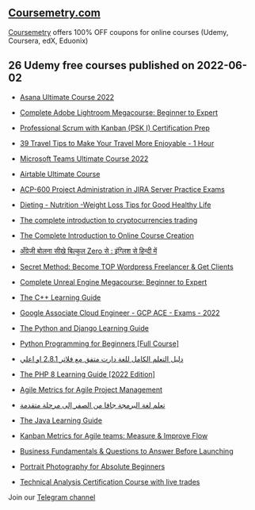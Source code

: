 ## [**Coursemetry.com**](https://coursemetry.com/)

[Coursemetry](https://coursemetry.com/) offers 100% OFF coupons for online courses (Udemy, Coursera, edX, Eduonix)

## **26 Udemy free courses published on 2022-06-02**

* [Asana Ultimate Course 2022](https://coursemetry.com/asana-ultimate-course-2022/)

* [Complete Adobe Lightroom Megacourse: Beginner to Expert](https://coursemetry.com/complete-adobe-lightroom-megacourse-beginner-to-expert/)

* [Professional Scrum with Kanban (PSK I) Certification Prep](https://coursemetry.com/professional-scrum-with-kanban-psk-i-certification-prep/)

* [39 Travel Tips to Make Your Travel More Enjoyable - 1 Hour](https://coursemetry.com/39-travel-tips-to-make-your-travel-more-enjoyable-1-hour/)

* [Microsoft Teams Ultimate Course 2022](https://coursemetry.com/microsoft-teams-ultimate-course-2022/)

* [Airtable Ultimate Course](https://coursemetry.com/airtable-ultimate-course/)

* [ACP-600 Project Administration in JIRA Server Practice Exams](https://coursemetry.com/acp-600-project-administration-in-jira-server-practice-exams/)

* [Dieting - Nutrition -Weight Loss Tips for Good Healthy Life](https://coursemetry.com/dieting-nutrition-weight-loss-tips-for-good-healthy-life/)

* [The complete introduction to cryptocurrencies trading](https://coursemetry.com/the-complete-introduction-to-cryptocurrencies-trading/)

* [The Complete Introduction to Online Course Creation](https://coursemetry.com/the-complete-introduction-to-online-course-creation/)

* [अँग्रेजी बोलना सीखे बिल्कुल Zero से : इंग्लिश से हिन्दी में](https://coursemetry.com/%e0%a4%85%e0%a4%81%e0%a4%97%e0%a5%8d%e0%a4%b0%e0%a5%87%e0%a4%9c%e0%a5%80-%e0%a4%ac%e0%a5%8b%e0%a4%b2%e0%a4%a8%e0%a4%be-%e0%a4%b8%e0%a5%80%e0%a4%96%e0%a5%87-%e0%a4%ac%e0%a4%bf%e0%a4%b2%e0%a5%8d/)

* [Secret Method: Become TOP Wordpress Freelancer & Get Clients](https://coursemetry.com/secret-method-become-top-wordpress-freelancer-get-clients/)

* [Complete Unreal Engine Megacourse: Beginner to Expert](https://coursemetry.com/complete-unreal-engine-megacourse-beginner-to-expert/)

* [The C++ Learning Guide](https://coursemetry.com/the-c-learning-guide/)

* [Google Associate Cloud Engineer - GCP ACE - Exams - 2022](https://coursemetry.com/google-associate-cloud-engineer-gcp-ace-exams-2022/)

* [The Python and Django Learning Guide](https://coursemetry.com/the-python-and-django-learning-guide/)

* [Python Programming for Beginners [Full Course]](https://coursemetry.com/python-programming-for-beginners-full-course/)

* [دليل التعلم الكامل للغة دارت متفق مع فلاتر 2.8.1 او اعلي](https://coursemetry.com/%d8%af%d9%84%d9%8a%d9%84-%d8%a7%d9%84%d8%aa%d8%b9%d9%84%d9%85-%d8%a7%d9%84%d9%83%d8%a7%d9%85%d9%84-%d9%84%d9%84%d8%ba%d8%a9-%d8%af%d8%a7%d8%b1%d8%aa-%d9%85%d8%aa%d9%81%d9%82-%d9%85%d8%b9-%d9%81%d9%84/)

* [The PHP 8 Learning Guide [2022 Edition]](https://coursemetry.com/the-php-8-learning-guide-2022-edition/)

* [Agile Metrics for Agile Project Management](https://coursemetry.com/agile-metrics-for-agile-project-management/)

* [تعلم لغة البرمجة جافا من الصفر إلى مرحلة متقدمة](https://coursemetry.com/%d8%aa%d8%b9%d9%84%d9%85-%d9%84%d8%ba%d8%a9-%d8%a7%d9%84%d8%a8%d8%b1%d9%85%d8%ac%d8%a9-%d8%ac%d8%a7%d9%81%d8%a7-%d9%85%d9%86-%d8%a7%d9%84%d8%b5%d9%81%d8%b1-%d8%a5%d9%84%d9%89-%d9%85%d8%b1%d8%ad%d9%84/)

* [The Java Learning Guide](https://coursemetry.com/the-java-learning-guide/)

* [Kanban Metrics for Agile teams: Measure & Improve Flow](https://coursemetry.com/kanban-metrics-for-agile-teams-measure-improve-flow/)

* [Business Fundamentals & Questions to Answer Before Launching](https://coursemetry.com/business-fundamentals-questions-to-answer-before-launching/)

* [Portrait Photography for Absolute Beginners](https://coursemetry.com/portrait-photography-for-absolute-beginners/)

* [Technical Analysis Certification Course with live trades](https://coursemetry.com/technical-analysis-certification-course-with-live-trades/)


Join our [Telegram channel](https://t.me/coursemetry)